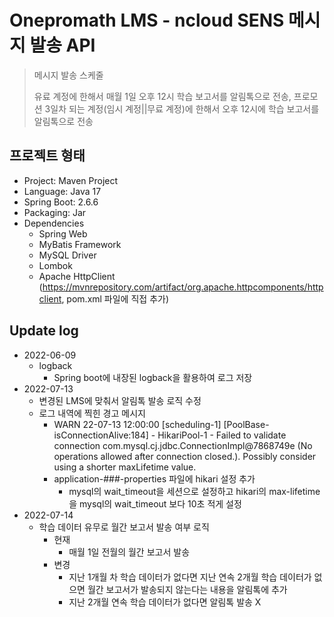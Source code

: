 # Onepromath LMS - ncloud SENS 메시지 발송 API

> 메시지 발송 스케줄
>
> 유료 계정에 한해서 매월 1일 오후 12시 학습 보고서를 알림톡으로 전송, 프로모션 3일차 되는 계정(임시 계정||무료 계정)에 한해서 오후 12시에 학습 보고서를 알림톡으로 전송

## 프로젝트 형태
- Project: Maven Project
- Language: Java 17
- Spring Boot: 2.6.6
- Packaging: Jar
- Dependencies
    - Spring Web
    - MyBatis Framework
    - MySQL Driver
    - Lombok
    - Apache HttpClient (https://mvnrepository.com/artifact/org.apache.httpcomponents/httpclient, pom.xml 파일에 직접 추가)

## Update log
- 2022-06-09
  - logback
    - Spring boot에 내장된 logback을 활용하여 로그 저장
- 2022-07-13
  - 변경된 LMS에 맞춰서 알림톡 발송 로직 수정
  - 로그 내역에 찍힌 경고 메시지
    - WARN 22-07-13 12:00:00 [scheduling-1] [PoolBase-isConnectionAlive:184] - HikariPool-1 - Failed to validate connection com.mysql.cj.jdbc.ConnectionImpl@7868749e (No operations allowed after connection closed.). Possibly consider using a shorter maxLifetime value.
    - application-###-properties 파일에 hikari 설정 추가
      - mysql의 wait_timeout을 세션으로 설정하고 hikari의 max-lifetime을 mysql의 wait_timeout 보다 10초 적게 설정
- 2022-07-14
  - 학습 데이터 유무로 월간 보고서 발송 여부 로직
    - 현재
      - 매월 1일 전월의 월간 보고서 발송
    - 변경
      - 지난 1개월 차 학습 데이터가 없다면 지난 연속 2개월 학습 데이터가 없으면 월간 보고서가 발송되지 않는다는 내용을 알림톡에 추가
      - 지난 2개월 연속 학습 데이터가 없다면 알림톡 발송 X